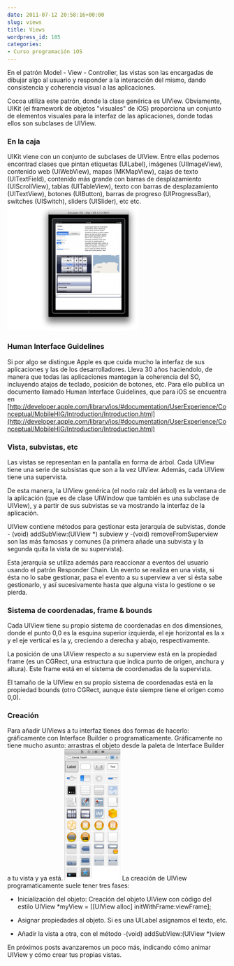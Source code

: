 ```yaml
---
date: 2011-07-12 20:58:16+00:00
slug: views
title: Views
wordpress_id: 185
categories:
- Curso programación iOS
---
```


En el patrón Model - View - Controller, las vistas son las encargadas de dibujar algo al usuario y responder a la interacción del mismo, dando consistencia y coherencia visual a las aplicaciones.

Cocoa utiliza este patrón, donde la clase genérica es UIView. Obviamente, UIKit (el framework de objetos "visuales" de iOS) proporciona un conjunto de elementos visuales para la interfaz de las aplicaciones, donde todas ellos son subclases de UIView.



### En la caja



UIKit viene con un conjunto de subclases de UIView. Entre ellas podemos encontrad clases que pintan etiquetas (UILabel), imágenes (UIImageView), contenido web (UIWebView), mapas (MKMapView), cajas de texto (UITextField), contenido más grande con barras de desplazamiento (UIScrollView), tablas (UITableView), texto con barras de desplazamiento (UITextView), botones (UIButton), barras de progreso (UIProgressBar), switches (UISwitch), sliders (UISlider), etc etc.
[![](/images/2011-07-12-views/IB-300x287.png)](/images/2011-07-12-views/IB.png)
<!-- more -->


### Human Interface Guidelines


Si por algo se distingue Apple es que cuida mucho la interfaz de sus aplicaciones y las de los desarrolladores. Lleva 30 años haciendolo, de manera que todas las aplicaciones mantegan la coherencia del SO, incluyendo atajos de teclado, posición de botones, etc. Para ello publica un documento llamado Human Interface Guidelines, que para iOS se encuentra en [http://developer.apple.com/library/ios/#documentation/UserExperience/Conceptual/MobileHIG/Introduction/Introduction.html](http://developer.apple.com/library/ios/#documentation/UserExperience/Conceptual/MobileHIG/Introduction/Introduction.html)



### Vista, subvistas, etc


Las vistas se representan en la pantalla en forma de árbol. Cada UIView tiene una serie de subsistas que son a la vez UIView. Además, cada UIView tiene una supervista.

De esta manera, la UIView genérica (el nodo raíz del árbol) es la ventana de la aplicación (que es de clase UIWindow que también es una subclase de UIView), y a partir de sus subvistas se va mostrando la interfaz de la aplicación.

UIView contiene métodos para gestionar esta jerarquía de subvistas, donde - (void) addSubView:(UIView *) subview y -(void) removeFromSuperview son las más famosas y comunes (la primera añade una subvista y la segunda quita la vista de su supervista).

Esta jerarquía se utiliza además para reaccionar a eventos del usuario usando el patrón Responder Chain. Un evento se realiza en una vista, si ésta no lo sabe gestionar, pasa el evento a su superview a ver si ésta sabe gestionarlo, y así sucesivamente hasta que alguna vista lo gestione o se pierda.



### Sistema de coordenadas, frame & bounds


Cada UIView tiene su propio sistema de coordenadas en dos dimensiones, donde el punto 0,0 es la esquina superior izquierda, el eje horizontal es la x y el eje vertical es la y, creciendo a derecha y abajo, respectivamente.

La posición de una UIView respecto a su superview está en la propiedad frame (es un CGRect, una estructura que indica punto de origen, anchura y altura). Este frame está en el sistema de coordenadas de la supervista.

El tamaño de la UIView en su propio sistema de coordenadas está en la propiedad bounds (otro CGRect, aunque éste siempre tiene el origen como 0,0).



### Creación



Para añadir UIViews a tu interfaz tienes dos formas de hacerlo: gráficamente con Interface Builder o programaticamente. Gráficamente no tiene mucho asunto: arrastras el objeto desde la paleta de Interface Builder a tu vista y ya está.
[![](/images/2011-07-12-views/paleta-128x300.png)](/images/2011-07-12-views/paleta.png)
La creación de UIView programaticamente suele tener tres fases:




  * Inicialización del objeto: Creación del objeto UIView con código del estilo UIView *myView = [[UIView alloc] initWithFrame:viewFrame];


  * Asignar propiedades al objeto. Si es una UILabel asignamos el texto, etc.


  * Añadir la vista a otra, con el método -(void) addSubView:(UIView *)view



En próximos posts avanzaremos un poco más, indicando cómo animar UIView y cómo crear tus propias vistas.
